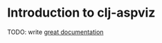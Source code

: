 # Introduction to clj-aspviz

TODO: write [great documentation](http://jacobian.org/writing/what-to-write/)
